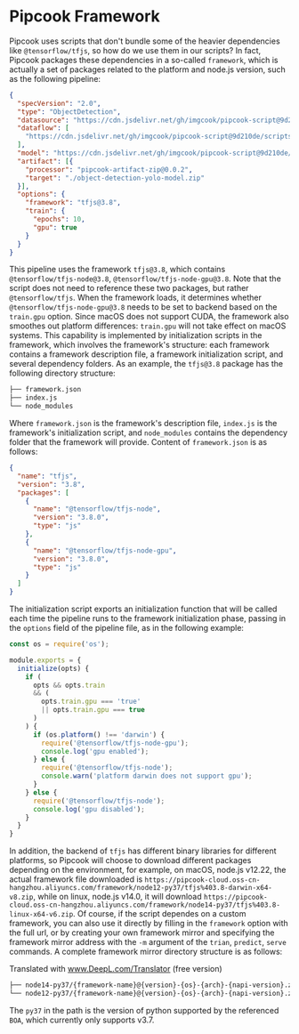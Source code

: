 # Pipcook Framework

Pipcook uses scripts that don't bundle some of the heavier dependencies like `@tensorflow/tfjs`, so how do we use them in our scripts?
In fact, Pipcook packages these dependencies in a so-called `framework`, which is actually a set of packages related to the platform and node.js version, such as the following pipeline:

```json
{
  "specVersion": "2.0",
  "type": "ObjectDetection",
  "datasource": "https://cdn.jsdelivr.net/gh/imgcook/pipcook-script@9d210de/scripts/object-detection-yolo/build/datasource.js?url=https://pc-github.oss-us-west-1.aliyuncs.com/dataset/object-detection-yolo-min.zip",
  "dataflow": [
    "https://cdn.jsdelivr.net/gh/imgcook/pipcook-script@9d210de/scripts/object-detection-yolo/build/dataflow.js?size=416&size=416"
  ],
  "model": "https://cdn.jsdelivr.net/gh/imgcook/pipcook-script@9d210de/scripts/object-detection-yolo/build/model.js",
  "artifact": [{
    "processor": "pipcook-artifact-zip@0.0.2",
    "target": "./object-detection-yolo-model.zip"
  }],
  "options": {
    "framework": "tfjs@3.8",
    "train": {
      "epochs": 10,
      "gpu": true
    }
  }
}
```

This pipeline uses the framework `tfjs@3.8`, which contains `@tensorflow/tfjs-node@3.8`, `@tensorflow/tfjs-node-gpu@3.8`. Note that the script does not need to reference these two packages, but rather `@tensorflow/tfjs`. When the framework loads, it determines whether `@tensorflow/tfjs-node-gpu@3.8` needs to be set to backend based on the `train.gpu` option. Since macOS does not support CUDA, the framework also smoothes out platform differences: `train.gpu` will not take effect on macOS systems. This capability is implemented by initialization scripts in the framework, which involves the framework's structure: each framework contains a framework description file, a framework initialization script, and several dependency folders. As an example, the `tfjs@3.8` package has the following directory structure:


```sh
├── framework.json
├── index.js
└── node_modules
```

Where `framework.json` is the framework's description file, `index.js` is the framework's initialization script, and `node_modules` contains the dependency folder that the framework will provide.
Content of `framework.json` is as follows:

```json
{
  "name": "tfjs",
  "version": "3.8",
  "packages": [
    {
      "name": "@tensorflow/tfjs-node",
      "version": "3.8.0",
      "type": "js"
    },
    {
      "name": "@tensorflow/tfjs-node-gpu",
      "version": "3.8.0",
      "type": "js"
    }
  ]
}
```

The initialization script exports an initialization function that will be called each time the pipeline runs to the framework initialization phase, passing in the `options` field of the pipeline file, as in the following example:

```js
const os = require('os');

module.exports = {
  initialize(opts) {
    if (
      opts && opts.train
      && (
        opts.train.gpu === 'true'
        || opts.train.gpu === true
      )
    ) {
      if (os.platform() !== 'darwin') {
        require('@tensorflow/tfjs-node-gpu');
        console.log('gpu enabled');
      } else {
        require('@tensorflow/tfjs-node');
        console.warn('platform darwin does not support gpu');
      }
    } else {
      require('@tensorflow/tfjs-node');
      console.log('gpu disabled');
    }
  }
}
```

In addition, the backend of `tfjs` has different binary libraries for different platforms, so Pipcook will choose to download different packages depending on the environment, for example, on macOS, node.js v12.22, the actual framework file downloaded is `https://pipcook-cloud.oss-cn-hangzhou.aliyuncs.com/framework/node12-py37/tfjs%403.8-darwin-x64-v8.zip`, while on linux, node.js v14.0, it will download `https://pipcook-cloud.oss-cn-hangzhou.aliyuncs.com/framework/node14-py37/tfjs%403.8-linux-x64-v6.zip`. Of course, if the script dependes on a custom framework, you can also use it directly by filling in the `framework` option with the full url, or by creating your own framework mirror and specifying the framework mirror address with the `-m` argument of the `trian`, `predict`, `serve` commands.
A complete framework mirror directory structure is as follows:


Translated with www.DeepL.com/Translator (free version)
```sh
├── node14-py37/{framework-name}@{version}-{os}-{arch}-{napi-version}.zip
└── node12-py37/{framework-name}@{version}-{os}-{arch}-{napi-version}.zip
```

The `py37` in the path is the version of python supported by the referenced `BOA`, which currently only supports v3.7.
